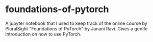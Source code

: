 # foundations-of-pytorch

A jupyter notebook that I used to keep track of the online course by PluralSight "Foundations of PyTorch" by Janani Ravi. Gives a gentle introduction on how to use PyTorch.
